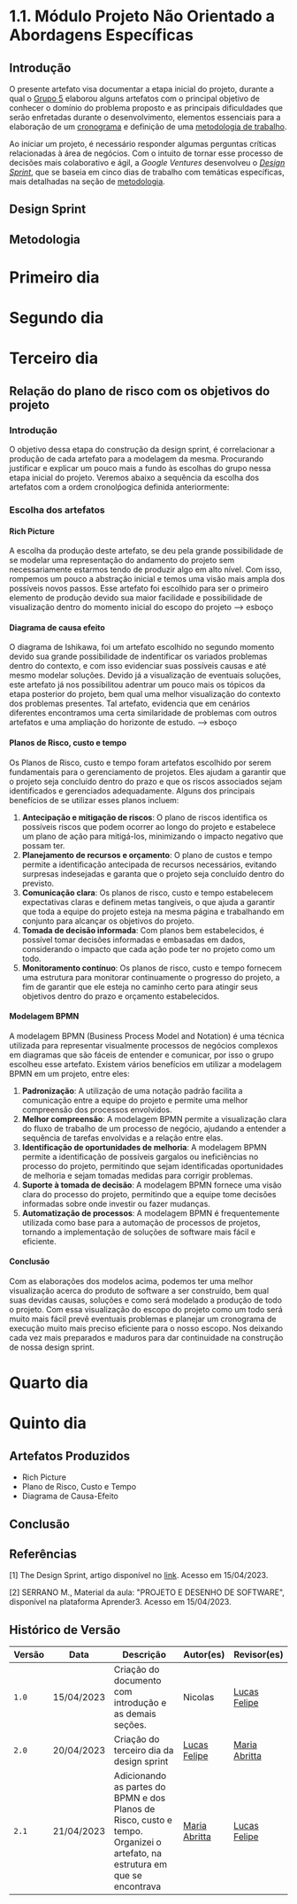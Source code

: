 # 1.1. Módulo Projeto Não Orientado a Abordagens Específicas

## Introdução

O presente artefato visa documentar a etapa inicial do projeto, durante a qual
o [Grupo 5](../README.md#alunos) elaborou alguns artefatos com o principal objetivo de conhecer o domínio do problema
proposto e as principais dificuldades que serão enfretadas durante o desenvolvimento, elementos essenciais para a
elaboração de um [cronograma](../Planejamento/Cronograma.md) e definição de
uma [metodologia de trabalho](./1.2.ProcessosMetodologiasAbordagens.md).

Ao iniciar um projeto, é necessário responder algumas perguntas críticas relacionadas à área de negócios. Com o intuito
de tornar esse processo de decisões mais colaborativo e ágil, a _Google Ventures_ desenvolveu o [_Design
Sprint_](#design-sprint), que se baseia em cinco dias de trabalho com temáticas específicas, mais detalhadas na seção
de [metodologia](#metodologia).

## Design Sprint

## Metodologia

# Primeiro dia

# Segundo dia

# Terceiro dia

## Relação do plano de risco com os objetivos do projeto

### Introdução

O objetivo dessa etapa do construção da design sprint, é correlacionar a produção de cada artefato para a modelagem da mesma. Procurando justificar e explicar um pouco mais a fundo às escolhas do grupo nessa etapa inicial do projeto. Veremos abaixo a sequência da escolha dos artefatos com a ordem cronolṕogica definida anteriormente:

### Escolha dos artefatos

#### **Rich Picture**

A escolha da produção deste artefato, se deu pela grande possibilidade de se modelar uma representação do andamento do projeto sem necessariamente estarmos tendo de produzir algo em alto nível. Com isso, rompemos um pouco a abstração inicial e temos uma visão mais ampla dos possíveis novos passos. Esse artefato foi escolhido para ser o primeiro elemento de produção devido sua maior facilidade e possibilidade de visualização dentro do momento inicial do escopo do projeto --> esboço

#### **Diagrama de causa efeito**

O diagrama de Ishikawa, foi um artefato escolhido no segundo momento devido sua grande possibilidade de indentificar os variados problemas dentro do contexto, e com isso evidenciar suas possíveis causas e até mesmo modelar soluções. Devido já a visualização de eventuais soluções, este artefato já nos possibilitou adentrar um pouco mais os tópicos da etapa posterior do projeto, bem qual uma melhor visualização do contexto dos problemas presentes. Tal artefato, evidencia que em cenários diferentes encontramos uma certa similaridade de problemas com outros artefatos e uma ampliação do horizonte de estudo. --> esboço

#### **Planos de Risco, custo e tempo**

Os Planos de Risco, custo e tempo foram artefatos escolhido por serem fundamentais para o gerenciamento de projetos. Eles ajudam a garantir que o projeto seja concluído dentro do prazo e que os riscos associados sejam identificados e gerenciados adequadamente. Alguns dos principais benefícios de se utilizar esses planos incluem:

1. **Antecipação e mitigação de riscos**: O plano de riscos identifica os possíveis riscos que podem ocorrer ao longo do projeto e estabelece um plano de ação para mitigá-los, minimizando o impacto negativo que possam ter.
2. **Planejamento de recursos e orçamento**: O plano de custos e tempo permite a identificação antecipada de recursos necessários, evitando surpresas indesejadas e garanta que o projeto seja concluído dentro do previsto.
3. **Comunicação clara**: Os planos de risco, custo e tempo estabelecem expectativas claras e definem metas tangíveis, o que ajuda a garantir que toda a equipe do projeto esteja na mesma página e trabalhando em conjunto para alcançar os objetivos do projeto.
4. **Tomada de decisão informada**: Com planos bem estabelecidos, é possível tomar decisões informadas e embasadas em dados, considerando o impacto que cada ação pode ter no projeto como um todo.
5. **Monitoramento contínuo**: Os planos de risco, custo e tempo fornecem uma estrutura para monitorar continuamente o progresso do projeto, a fim de garantir que ele esteja no caminho certo para atingir seus objetivos dentro do prazo e orçamento estabelecidos.

#### **Modelagem BPMN**

A modelagem BPMN (Business Process Model and Notation) é uma técnica utilizada para representar visualmente processos de negócios complexos em diagramas que são fáceis de entender e comunicar, por isso o grupo escolheu esse artefato. Existem vários benefícios em utilizar a modelagem BPMN em um projeto, entre eles:

1. **Padronização**: A utilização de uma notação padrão facilita a comunicação entre a equipe do projeto e permite uma melhor compreensão dos processos envolvidos.
2. **Melhor compreensão**: A modelagem BPMN permite a visualização clara do fluxo de trabalho de um processo de negócio, ajudando a entender a sequência de tarefas envolvidas e a relação entre elas.
3. **Identificação de oportunidades de melhoria**: A modelagem BPMN permite a identificação de possíveis gargalos ou ineficiências no processo do projeto, permitindo que sejam identificadas oportunidades de melhoria e sejam tomadas medidas para corrigir problemas.
4. **Suporte à tomada de decisão**: A modelagem BPMN fornece uma visão clara do processo do projeto, permitindo que a equipe tome decisões informadas sobre onde investir ou fazer mudanças.
5. **Automatização de processos**: A modelagem BPMN é frequentemente utilizada como base para a automação de processos de projetos, tornando a implementação de soluções de software mais fácil e eficiente.

#### **Conclusão**

Com as elaborações dos modelos acima, podemos ter uma melhor visualização acerca do produto de software a ser construído, bem qual suas devidas causas, soluções e como será modelado a produção de todo o projeto. Com essa visualização do escopo do projeto como um todo será muito mais fácil prevê eventuais problemas e planejar um cronograma de execução muito mais preciso eficiente para o nosso escopo. Nos deixando cada vez mais preparados e maduros para dar continuidade na construção de nossa design sprint.

# Quarto dia

# Quinto dia

## Artefatos Produzidos

[//]: # '@TODO: inserir o link para os artefatos'

- Rich Picture
- Plano de Risco, Custo e Tempo
- Diagrama de Causa-Efeito

## Conclusão

## Referências

[1] The Design Sprint, artigo disponível no [link](http://www.gv.com/sprint/). Acesso em 15/04/2023.

[2] SERRANO M., Material da aula: "PROJETO E DESENHO DE SOFTWARE", disponível na plataforma Aprender3. Acesso em
15/04/2023.

## Histórico de Versão

| Versão | Data       | Descrição                                                                                                                   | Autor(es)                                        | Revisor(es)                                      |
| ------ | ---------- | --------------------------------------------------------------------------------------------------------------------------- | ------------------------------------------------ | ------------------------------------------------ |
| `1.0`  | 15/04/2023 | Criação do documento com introdução e as demais seções.                                                                     | Nicolas                                          | [Lucas Felipe](https://github.com/lucasfs1007)   |
| `2.0`  | 20/04/2023 | Criação do terceiro dia da design sprint                                                                                    | [Lucas Felipe](https://github.com/lucasfs1007)   | [Maria Abritta](https://github.com/MariaAbritta) |
| `2.1`  | 21/04/2023 | Adicionando as partes do BPMN e dos Planos de Risco, custo e tempo. Organizei o artefato, na estrutura em que se encontrava | [Maria Abritta](https://github.com/MariaAbritta) | [Lucas Felipe](https://github.com/lucasfs1007)   |
